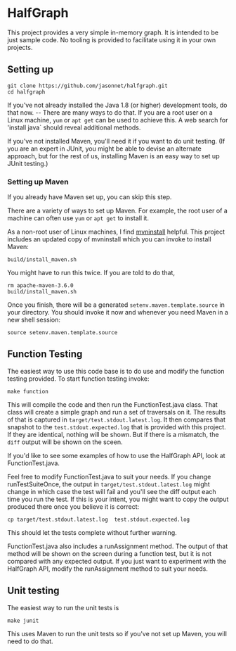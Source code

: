 # HalfGraph

This project provides a very simple in-memory graph. It is 
intended to be just sample code.  No tooling is provided to 
facilitate using it in your own projects.


## Setting up

```
git clone https://github.com/jasonnet/halfgraph.git
cd halfgraph
```    

If you've not already installed the Java 1.8 (or higher)
development tools, do that now.   -- There are many ways to 
do that.  If you are a root user on a Linux machine, `yum` or 
`apt get` can be used to achieve this.  A web search for 
'install java` should reveal additional methods.


If you've not installed Maven, you'll need it if you want
to do unit testing.  (If you are an expert in JUnit, you 
might be able to devise an alternate approach, but for the
rest of us, installing Maven is an easy way to set up 
JUnit testing.)

### Setting up Maven
If you already have Maven set up, you can skip this step.

There are a variety of ways to set up Maven.  For example, 
the root user of a machine can often use `yum` or `apt get` 
to install it.

As a non-root user of Linux machines, I find 
[mvninstall](https://github.com/jasonnet/mvninstall) helpful.
This project includes an updated copy of mvninstall which you can
invoke to install Maven:

```
build/install_maven.sh
```

You might have to run this twice.   If you are told to do that,
```
rm apache-maven-3.6.0
build/install_maven.sh
```

Once you finish, there will be a generated `setenv.maven.template.source` in 
your directory.  You should invoke it now and whenever you need Maven in a 
new shell session:

```
source setenv.maven.template.source
```

## Function Testing

The easiest way to use this code base is to do use and modify the function 
testing provided.  To start function testing invoke:

```
make function
```

This will compile the code and then run the FunctionTest.java class.   That 
class will create a simple graph and run a set of traversals on it.  The 
results of that is captured in `target/test.stdout.latest.log`.  It then 
compares that snapshot to the `test.stdout.expected.log` that is provided 
with this project.  If they are identical, nothing will be shown.   But 
if there is a mismatch, the `diff` output will be shown on the sceen.

If you'd like to see some examples of how to use the HalfGraph API, look at 
FunctionTest.java.

Feel free to modify FunctionTest.java to suit your needs.   If you change 
runTestSuiteOnce, the output in `target/test.stdout.latest.log` might change 
in which case the test will fail and you'll see the diff output each time you
run the test.  If this is your intent, you might want to copy the output 
produced there once you believe it is correct:
```
cp target/test.stdout.latest.log  test.stdout.expected.log
```
This should let the tests complete without further warning.

FunctionTest.java also includes a runAssignment method.  The output of that 
method will be shown on the screen during a function test, but it is not 
compared with any expected output.   If you just want to experiment with the 
HalfGraph API, modify the runAssignment method to suit your needs.

## Unit testing

The easiest way to run the unit tests is 

```
make junit
```

This uses Maven to run the unit tests so if you've not set up Maven, you will 
need to do that.


